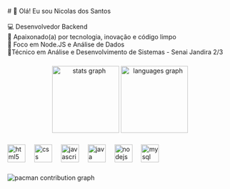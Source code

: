 <p align="left"># 👋 Olá! Eu sou Nicolas dos Santos<br><br>💻 Desenvolvedor Backend  <br>🚀 Apaixonado(a) por tecnologia, inovação e código limpo  <br>🎯 Foco em Node.JS e Análise de Dados<br>📕Técnico em Análise e Desenvolvimento de Sistemas - Senai Jandira 2/3</p>

###

<div align="center">
  <img src="https://github-readme-stats.vercel.app/api?username=nicolas16-sd&hide_title=false&hide_rank=false&show_icons=true&include_all_commits=true&count_private=true&disable_animations=false&theme=dracula&locale=en&hide_border=false&order=1" height="150" alt="stats graph"  />
  <img src="https://github-readme-stats.vercel.app/api/top-langs?username=nicolas16-sd&locale=en&hide_title=false&layout=compact&card_width=320&langs_count=5&theme=dracula&hide_border=false&order=2" height="150" alt="languages graph"  />
</div>

###

<div align="left">
  <img src="https://cdn.jsdelivr.net/gh/devicons/devicon/icons/html5/html5-original.svg" height="40" alt="html5 logo"  />
  <img width="12" />
  <img src="https://cdn.jsdelivr.net/gh/devicons/devicon/icons/css3/css3-original.svg" height="40" alt="css logo"  />
  <img width="12" />
  <img src="https://cdn.jsdelivr.net/gh/devicons/devicon/icons/javascript/javascript-original.svg" height="40" alt="javascript logo"  />
  <img width="12" />
  <img src="https://cdn.jsdelivr.net/gh/devicons/devicon/icons/java/java-original.svg" height="40" alt="java logo"  />
  <img width="12" />
  <img src="https://cdn.jsdelivr.net/gh/devicons/devicon/icons/nodejs/nodejs-original.svg" height="40" alt="nodejs logo"  />
  <img width="12" />
  <img src="https://cdn.jsdelivr.net/gh/devicons/devicon/icons/mysql/mysql-original.svg" height="40" alt="mysql logo"  />
</div>

###

<picture>
  <source media="(prefers-color-scheme: dark)" srcset="https://raw.githubusercontent.com/nicolas16-sd/nicolas16-sd/output/pacman-contribution-graph-dark.svg">
  <source media="(prefers-color-scheme: light)" srcset="https://raw.githubusercontent.com/nicolas16-sd/nicolas16-sd/output/pacman-contribution-graph.svg">
  <img alt="pacman contribution graph" src="https://raw.githubusercontent.com/nicolas16-sd/nicolas16-sd/output/pacman-contribution-graph.svg">
</picture>

###
